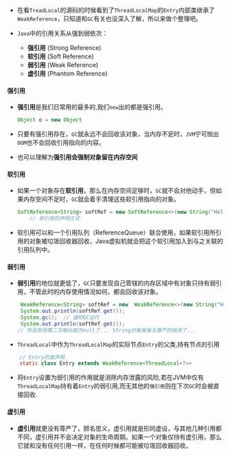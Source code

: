 - 在看`TreadLocal`的源码的时候看到了`ThreadLocalMap`的`Entry`内部类继承了`WeakReference`，只知道和`GC`有关也没深入了解，所以来做个整理吧。

- `Java`中的引用关系从强到弱依次：

  - **强引用**  (Strong Reference)
  - **软引用**  (Soft Reference)
  - **弱引用**  (Weak Reference)
  - **虚引用**  (Phantom Reference)





#### 强引用

- **强引用**是我们日常用的最多的,我们`new`出的都是强引用。

  ```  java
  Object o = new Object
  ```

- 只要有强引用存在，`GC`就永远不会回收该对象，当内存不足时，`JVM`宁可抛出`OOM`也不会回收引用指向的内容。

- 也可以理解为**强引用会强制对象留在内存空间**



#### 软引用

- 如果一个对象存在**软引用**，那么在内存空间足够时，`GC`就不会对他动手，但如果内存空间不足时，`GC`就会着手清理这些软引用指向的对象。

  ```java
  SoftReference<String> softRef = new SoftReference<>(new String("Hello"));
      // 软引用的声明方式
  ```

-  软引用可以和一个引用队列（ReferenceQueue）联合使用，如果软引用所引用的对象被垃圾回收器回收，Java虚拟机就会把这个软引用加入到与之关联的引用队列中。



#### 弱引用

- **弱引用**的地位就更低了，`GC`只要发现自己管辖的内存区域中有对象只持有弱引用，不管此时的内存使用情况如何，都会回收该对象。

  ```java
   WeakReference<String> softRef = new  WeakReference<>(new String("Hello"));
   System.out.println(softRef.get());
   System.gc();  // 通知GC运行
   System.out.println(softRef.get());
  // 你会发现第二次输出就为null了... String对象被毫无尊严的抛弃了...
  ```

- `ThreadLocal`中作为`ThreadLocalMap`的实际节点`Entry`的父类,持有节点的引用
```java
	// Entry的类声明
	static class Entry extends WeakReference<ThreadLocal<?>>
```
- 将`Entry`设置为弱引用的作用就是消除内存泄露的风险,若在JVM中仅有`ThreadLocalMap`持有着`Entry`的弱引用,而无其他的`强引用`则在下次`GC`时会被直接回收.



#### 虚引用

-   **虚引用**就更没有尊严了，顾名思义，虚引用就是形同虚设，与其他几种引用都不同，虚引用并不会决定对象的生命周期。如果一个对象仅持有虚引用，那么它就和没有任何引用一样，在任何时候都可能被垃圾回收器回收。
